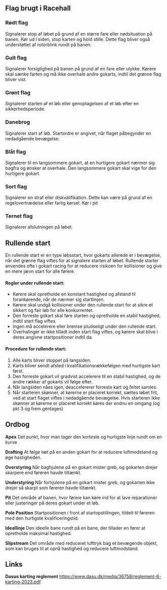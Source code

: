 ## Flag brugt i Racehall

### Rødt flag
Signalerer stop af løbet på grund af en større fare eller nødsituation på banen.
Kør ud i siden, stop karten og hold stille. 
Dette flag bliver også understøttet af rotorblink rundt på banen.


### Gult flag
Signalerer forsigtighed på banen på grund af en fare eller ulykke. 
Kørere skal sænke farten og må ikke overhale andre gokarts, indtil det grønne flag bliver vist.


### Grønt flag
Signalerer starten af et løb eller genoptagelsen af et løb efter en sikkerhedsperiode.


### Danebrog 
Signalerer start af løb. Startordre er angivet, når flaget påbegynder en nedadgående bevægelse.

### Blåt flag
Signalerer til en langsommere gokart, at en hurtigere gokart nærmer sig bagfra og ønsker at overhale. 
Den langsommere gokart skal vige for den hurtigere gokart.


### Sort flag
Signalerer en straf eller diskvalifikation. Dette kan være på grund af en regelovertrædelse eller farlig kørsel.
Kør i pit

### Ternet flag
Signalerer afslutningen på løbet.



## Rullende start
En rullende start er en type løbsstart, hvor gokarts allerede er i bevægelse, når det grønne flag viftes for at signalere starten af løbet.
Rullende starter anvendes ofte i gokart racing for at reducere risikoen for kollisioner og give en mere jævn start for alle førere.

#### Regler under rullende start:
* Kørere skal opretholde en konstant hastighed og afstand til forankørende, når de nærmer sig startlinjen.
* Kørere skal undgå kollisioner under den rullende start for at sikre et sikkert og fair løb for alle konkurrenter.
* Den forreste gokart skal føre starten og opretholde en stabil hastighed, indtil start flag viftes.
* Ingen må accelerere eller bremse pludseligt under den rullende start.
* Overhalinger er ikke tilladt inden start flag viftes, og kørere skal blive i deres angivne startpositioner indtil da.

#### Procedure for rullende start:
1. Alle karts bliver stoppet på langsiden.
2. Karts bliver sendt afsted i kvalifikationsrækkefølgen med hurtigste kart først.
3. Den forreste gokart vil gradvist accelerere til en stabil hastighed, og de andre rækker af gokarts vil følge efter.
4. Når langsiden nåes igen, deaccelererer forreste kart og feltet samles.
5. Når starteren skønner, at kørerne er placeret korrekt, sættes løbet frit, ved at start flaget viftes i nedadgående bevægelse.
   Hvis starteren ikke skønner at kørerne er placeret korrekt køres der endnu en omgang (og pkt 3 og frem gentages)





## Ordbog
**Apex**
Det punkt, hvor man tager den korteste og hurtigste linje rundt om en kurve

**Drafting** 
At følge tæt på en anden gokart for at reducere luftmodstand og øge hastigheden.

**Overstyring** 
Når baghjulene på en gokart mister greb, og gokarten drejer skarpere end føreren havde tiltænkt.

**Understyring** 
Når forhjulene på en gokart mister greb, og gokarten ikke drejer så skarpt som føreren havde tiltænkt.

**Pit**
Det område af banen, hvor førere kan køre ind for at lave reparationer eller justeringer på deres gokart under et løb.

**Pole Position** 
Startpositionen i front af startopstillingen, tildelt til føreren med den hurtigste kvalificeringstid.

**Ideallinje** 
Den ideelle bane rundt på en bane, der tillader en fører at opretholde maksimal hastighed.

**Slipstream** 
Det område med reduceret lufttryk bag et bevægende objekt, som kan bruges til at opnå hastighed og reducere luftmodstand.




## Links
**Dasus karting reglement**
https://www.dasu.dk/media/36758/reglement-6-karting-2023.pdf


